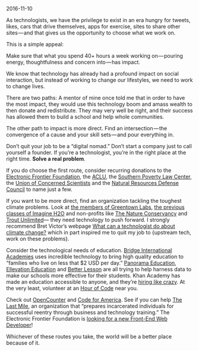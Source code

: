 2016-11-10

As technologists, we have the privilege to exist in an era hungry for tweets, likes, cars that drive themselves, apps for exercise, sites to share other sites — and that gives us the opportunity to choose what we work on.

This is a simple appeal:

Make sure that what you spend 40+ hours a week working on — pouring energy, thoughtfulness and concern into — has impact.

We know that technology has already had a profound impact on social interaction, but instead of working to change our lifestyles, we need to work to change lives.

There are two paths: A mentor of mine once told me that in order to have the most impact, they would use this technology boom and amass wealth to then donate and redistribute. They may very well be right, and their success has allowed them to build a school and help whole communities.

The other path to impact is more direct. Find an intersection — the convergence of a cause and your skill sets — and pour everything in.

Don’t quit your job to be a “digital nomad.” Don’t start a company just to call yourself a founder. If you’re a technologist, you’re in the right place at the right time. **Solve a real problem**.

If you do choose the first route, consider recurring donations to the [Electronic Frontier Foundation](https://www.eff.org/), the [ACLU](https://www.aclu.org/), the [Southern Poverty Law Center](https://splcenter.org), the [Union of Concerned Scientists](http://www.ucsusa.org) and the [Natural Resources Defense Council](https://www.nrdc.org) to name just a few.

If you want to be more direct, find an organization tackling the toughest climate problems. Look at [the members of Greentown Labs](http://greentownlabs.com/member-companies/), [the previous classes of Imagine H2O](http://www.imagineh2o.org/portfolio) and non-profits like [The Nature Conservancy](http://www.nature.org/) and [Trout Unlimited](http://www.tu.org/)— they need technology to push forward. I strongly recommend Bret Victor’s webpage [What can a technologist do about climate change?](http://worrydream.com/ClimateChange/) which in part inspired me to quit my job to {upstream tech, work on these problems}.

Consider the technological needs of education. [Bridge International Academies](http://www.bridgeinternationalacademies.com/company/about/) uses incredible technology to bring high quality education to “families who live on less that \$2 USD per day.” [Panorama Education](https://www.panoramaed.com/), [Ellevation Education](http://ellevationeducation.com/) and [Better Lesson](https://betterlesson.com/) are all trying to help harness data to make our schools more effective for their students. Khan Academy has made an education accessible to anyone, and they’re [hiring like crazy](https://www.khanacademy.org/careers). At the very least, volunteer at an [Hour of Code](https://hourofcode.com/us) near you.

Check out [OpenCounter](https://opencounter.com/) and [Code for America](https://www.codeforamerica.org). See if you can help [The Last Mile](https://thelastmile.org/), an organization that “prepares incarcerated individuals for successful reentry through business and technology training.” The Electronic Frontier Foundation is [looking for a new Front-End Web Developer](https://www.eff.org/about/opportunities/jobs)!

Whichever of these routes you take, the world will be a better place because of it.
